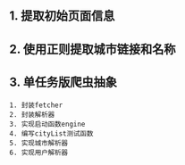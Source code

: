 ## 1. 提取初始页面信息
## 2. 使用正则提取城市链接和名称
## 3. 单任务版爬虫抽象
    1. 封装fetcher
    2. 封装解析器
    3. 实现启动函数engine
    4. 编写cityList测试函数
    5. 实现城市解析器
    6. 实现用户解析器